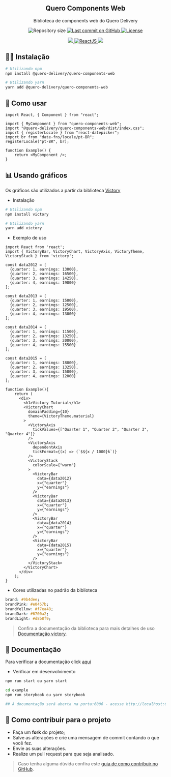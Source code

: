 <p align="center">
   <h2 align="center">
    Quero Components Web
    </h2>
</p>

<p align="center">
  Biblioteca de components web do Quero Delivery
</p>

<p align="center">
 <img alt="Repository size" src="https://img.shields.io/github/repo-size/querodelivery/quero-components-web?color=4e5acf">

  <a aria-label="Last Commit" href="https://github.com/querodelivery/quero-components-web/commits/master">
    <img alt="Last commit on GitHub" src="https://img.shields.io/github/last-commit/querodelivery/quero-components-web?color=4e5acf">
  <img alt="License" src="https://img.shields.io/badge/license-MIT-4e5acf">
  </a>
</p>
<p align="center">
  <a target="_blank" href="https://www.typescriptlang.org">
    <img src="https://img.shields.io/static/v1?color=blue&label=Typescript&message=TS&?style=plastic&logo=Typescript">
  </a>
  <a target="_blank" href="https://reactjs.org/">
    <img alt="ReactJS" src="https://img.shields.io/static/v1?color=blue&label=React&message=JS&?style=plastic&logo=React">
  </a>
  <a target="_blank" href="https://storybook.js.org/docs/react/get-started/introduction">
    <img src="https://img.shields.io/static/v1?color=red&label=Storybook&message=SB&?style=plastic&logo=Storybook">
  </a>
</p>


## 👨‍💻 Instalação

```bash
# Utilizando npm
npm install @quero-delivery/quero-components-web

# Utilizando yarn
yarn add @quero-delivery/quero-components-web
```


## 🏃 Como usar

```tsx
import React, { Component } from "react";

import { MyComponent } from "quero-components-web";
import "@quero-delivery/quero-components-web/dist/index.css";
import { registerLocale } from "react-datepicker";
import br from "date-fns/locale/pt-BR";
registerLocale("pt-BR", br);

function Example() {
    return <MyComponent />;
}
```

## :bar_chart: Usando gráficos

Os gráficos são utilizados a partir da biblioteca [Victory](https://formidable.com/open-source/victory/docs)

- Instalação

```bash
# Utilizando npm
npm install victory

# Utilizando yarn
yarn add victory
```
- Exemplo de uso

```tsx
import React from 'react';
import { VictoryBar, VictoryChart, VictoryAxis, VictoryTheme, VictoryStack } from 'victory';

const data2012 = [
  {quarter: 1, earnings: 13000},
  {quarter: 2, earnings: 16500},
  {quarter: 3, earnings: 14250},
  {quarter: 4, earnings: 19000}
];

const data2013 = [
  {quarter: 1, earnings: 15000},
  {quarter: 2, earnings: 12500},
  {quarter: 3, earnings: 19500},
  {quarter: 4, earnings: 13000}
];

const data2014 = [
  {quarter: 1, earnings: 11500},
  {quarter: 2, earnings: 13250},
  {quarter: 3, earnings: 20000},
  {quarter: 4, earnings: 15500}
];

const data2015 = [
  {quarter: 1, earnings: 18000},
  {quarter: 2, earnings: 13250},
  {quarter: 3, earnings: 15000},
  {quarter: 4, earnings: 12000}
];

function Example(){
    return (
      <div>
        <h1>Victory Tutorial</h1>
        <VictoryChart
          domainPadding={10}
          theme={VictoryTheme.material}
        >
          <VictoryAxis
            tickValues={["Quarter 1", "Quarter 2", "Quarter 3", "Quarter 4"]}
          />
          <VictoryAxis
            dependentAxis
            tickFormat={(x) => (`$${x / 1000}k`)}
          />
          <VictoryStack
            colorScale={"warm"}
          >
            <VictoryBar
              data={data2012}
              x={"quarter"}
              y={"earnings"}
            />
            <VictoryBar
              data={data2013}
              x={"quarter"}
              y={"earnings"}
            />
            <VictoryBar
              data={data2014}
              x={"quarter"}
              y={"earnings"}
            />
            <VictoryBar
              data={data2015}
              x={"quarter"}
              y={"earnings"}
            />
          </VictoryStack>
        </VictoryChart>
      </div>
    );
}
```
- Cores utilizadas no padrão da biblioteca

```css
brand: #9b4dee;
brandPink: #e0457b;
brandYellow: #f7ea48;
brandDark: #6700a2;
brandLight: #d8b8f9;
```


> Confira a documentação da biblioteca para mais detalhes de uso [Documentação victory](https://formidable.com/open-source/victory/docs).


## 📝 Documentação

Para verificar a documentação click [aqui](https://querodelivery.github.io/quero-components-web/)

- Verificar em desenvolvimento
```bash
npm run start ou yarn start
```

```bash
cd example
npm run storybook ou yarn storybook

## A documentação será aberta na porta:6006 - acesse http://localhost:6006
```

## 🤔 Como contribuir para o projeto

- Faça um **fork** do projeto;
- Salve as alterações e crie uma mensagem de commit contando o que você fez.
- Envie as suas alterações.
- Realize um pull request para que seja analisado.

> Caso tenha alguma dúvida confira este [guia de como contribuir no GitHub](https://github.com/firstcontributions/first-contributions).
